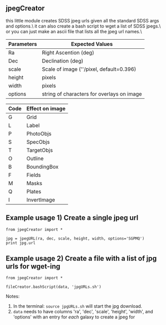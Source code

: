 ## jpegCreator
this little module creates SDSS jpeg urls given all the standard SDSS args and options.\\
it can also create a bash script to wget a list of SDSS jpegs.\\
or you can just make an ascii file that lists all the jpeg url names.\\


|Parameters	|Expected Values
|-----------|---------------|
|Ra	        |Right Ascention (deg)
|Dec	    |Declination (deg)
|scale	    |Scale of image (''/pixel, default=0.396)
|height	    |pixels
|width	    |pixels
|options	|string of characters for overlays on image


|Code	|Effect on image|
|-------|---------------|
|G	    |Grid           |
|L	    |Label          |
|P	    |PhotoObjs      |
|S	    |SpecObjs       |
|T	    |TargetObjs     |
|O	    |Outline        |
|B	    |BoundingBox    |
|F	    |Fields         |
|M	    |Masks          | 
|Q	    |Plates         |
|I	    |InvertImage    |


## Example usage 1) Create a single jpeg url
```
from jpegCreator import *

jpg = jpegURL(ra, dec, scale, height, width, options='SGPMQ')
print jpg.url
```

## Example usage 2) Create a file with a list of jpg urls for wget-ing
``` 
from jpegCreator import *

fileCreator.bashScript(data, 'jpgURLs.sh')
```

Notes: 
1. In the terminal: `source jpgURLs.sh` will start the jpg download. 
2. `data` needs to have columns 'ra', 'dec', 'scale', 'height', 'width', and 'options' with an entry for *each* galaxy to create a jpeg for

